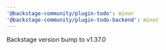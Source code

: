 ```yaml
---
'@backstage-community/plugin-todo': minor
'@backstage-community/plugin-todo-backend': minor
---
```


Backstage version bump to v1.37.0
